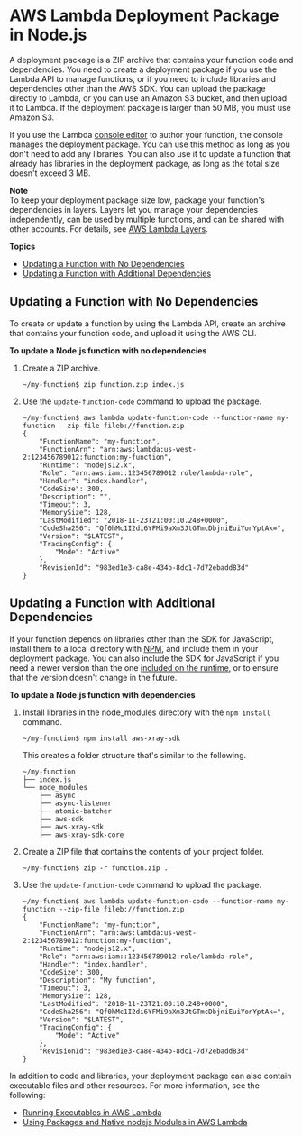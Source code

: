 # AWS Lambda Deployment Package in Node\.js<a name="nodejs-create-deployment-pkg"></a>

A deployment package is a ZIP archive that contains your function code and dependencies\. You need to create a deployment package if you use the Lambda API to manage functions, or if you need to include libraries and dependencies other than the AWS SDK\. You can upload the package directly to Lambda, or you can use an Amazon S3 bucket, and then upload it to Lambda\. If the deployment package is larger than 50 MB, you must use Amazon S3\.

If you use the Lambda [console editor](code-editor.md) to author your function, the console manages the deployment package\. You can use this method as long as you don't need to add any libraries\. You can also use it to update a function that already has libraries in the deployment package, as long as the total size doesn't exceed 3 MB\.

**Note**  
To keep your deployment package size low, package your function's dependencies in layers\. Layers let you manage your dependencies independently, can be used by multiple functions, and can be shared with other accounts\. For details, see [AWS Lambda Layers](configuration-layers.md)\.

**Topics**
+ [Updating a Function with No Dependencies](#nodejs-package-codeonly)
+ [Updating a Function with Additional Dependencies](#nodejs-package-dependencies)

## Updating a Function with No Dependencies<a name="nodejs-package-codeonly"></a>

To create or update a function by using the Lambda API, create an archive that contains your function code, and upload it using the AWS CLI\.

**To update a Node\.js function with no dependencies**

1. Create a ZIP archive\.

   ```
   ~/my-function$ zip function.zip index.js
   ```

1. Use the `update-function-code` command to upload the package\.

   ```
   ~/my-function$ aws lambda update-function-code --function-name my-function --zip-file fileb://function.zip
   {
       "FunctionName": "my-function",
       "FunctionArn": "arn:aws:lambda:us-west-2:123456789012:function:my-function",
       "Runtime": "nodejs12.x",
       "Role": "arn:aws:iam::123456789012:role/lambda-role",
       "Handler": "index.handler",
       "CodeSize": 300,
       "Description": "",
       "Timeout": 3,
       "MemorySize": 128,
       "LastModified": "2018-11-23T21:00:10.248+0000",
       "CodeSha256": "Qf0hMc1I2di6YFMi9aXm3JtGTmcDbjniEuiYonYptAk=",
       "Version": "$LATEST",
       "TracingConfig": {
           "Mode": "Active"
       },
       "RevisionId": "983ed1e3-ca8e-434b-8dc1-7d72ebadd83d"
   }
   ```

## Updating a Function with Additional Dependencies<a name="nodejs-package-dependencies"></a>

If your function depends on libraries other than the SDK for JavaScript, install them to a local directory with [NPM](https://www.npmjs.com/), and include them in your deployment package\. You can also include the SDK for JavaScript if you need a newer version than the one [included on the runtime](programming-model.md), or to ensure that the version doesn't change in the future\.

**To update a Node\.js function with dependencies**

1. Install libraries in the node\_modules directory with the `npm install` command\.

   ```
   ~/my-function$ npm install aws-xray-sdk
   ```

   This creates a folder structure that's similar to the following\.

   ```
   ~/my-function
   ├── index.js
   └── node_modules
       ├── async
       ├── async-listener
       ├── atomic-batcher
       ├── aws-sdk
       ├── aws-xray-sdk
       ├── aws-xray-sdk-core
   ```

1. Create a ZIP file that contains the contents of your project folder\.

   ```
   ~/my-function$ zip -r function.zip .
   ```

1. Use the `update-function-code` command to upload the package\.

   ```
   ~/my-function$ aws lambda update-function-code --function-name my-function --zip-file fileb://function.zip
   {
       "FunctionName": "my-function",
       "FunctionArn": "arn:aws:lambda:us-west-2:123456789012:function:my-function",
       "Runtime": "nodejs12.x",
       "Role": "arn:aws:iam::123456789012:role/lambda-role",
       "Handler": "index.handler",
       "CodeSize": 300,
       "Description": "My function",
       "Timeout": 3,
       "MemorySize": 128,
       "LastModified": "2018-11-23T21:00:10.248+0000",
       "CodeSha256": "Qf0hMc1I2di6YFMi9aXm3JtGTmcDbjniEuiYonYptAk=",
       "Version": "$LATEST",
       "TracingConfig": {
           "Mode": "Active"
       },
       "RevisionId": "983ed1e3-ca8e-434b-8dc1-7d72ebadd83d"
   }
   ```

In addition to code and libraries, your deployment package can also contain executable files and other resources\. For more information, see the following:
+ [Running Executables in AWS Lambda](https://aws.amazon.com/blogs/compute/running-executables-in-aws-lambda/)
+ [Using Packages and Native nodejs Modules in AWS Lambda ](https://aws.amazon.com/blogs/compute/nodejs-packages-in-lambda/)